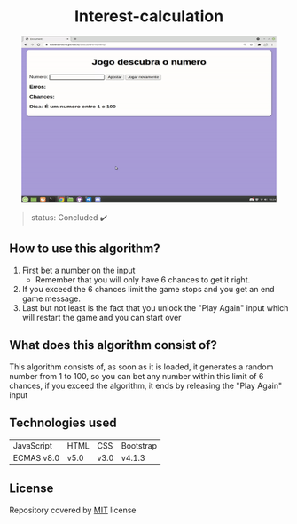 <h1 align="center"> Interest-calculation </h1>
 
 
 
 <p align="center"> 
 <img width="460" height="300" src="src/assets/ezgif.com-gif-maker (1).gif">
 </p>
 
 
 > status: Concluded ✔️
 
 
 
 ## How to use this algorithm?

1. First bet a number on the input
     + Remember that you will only have 6 chances to get it right.
2. If you exceed the 6 chances limit the game stops and you get an end game message.
3. Last but not least is the fact that you unlock the "Play Again" input which will restart the game and you can start over


## What does this algorithm consist of?

This algorithm consists of, as soon as it is loaded, it generates a random number from 1 to 100, so you can bet any number within this limit of 6 chances, if you exceed the algorithm, it ends by releasing the "Play Again" input

## Technologies used


<table> 
 <tr>
  <td>JavaScript</td>
  <td>HTML</td>
  <td>CSS</td>
  <td>Bootstrap</td>
 </tr>
 <tr> 
  <td> ECMAS v8.0</td>
  <td> v5.0 </td>
  <td>v3.0</td>
  <td>v4.1.3</td>
 </tr>
</table>

## License
Repository covered by [MIT](http://escolhaumalicenca.com.br/licencas/mit/) license
